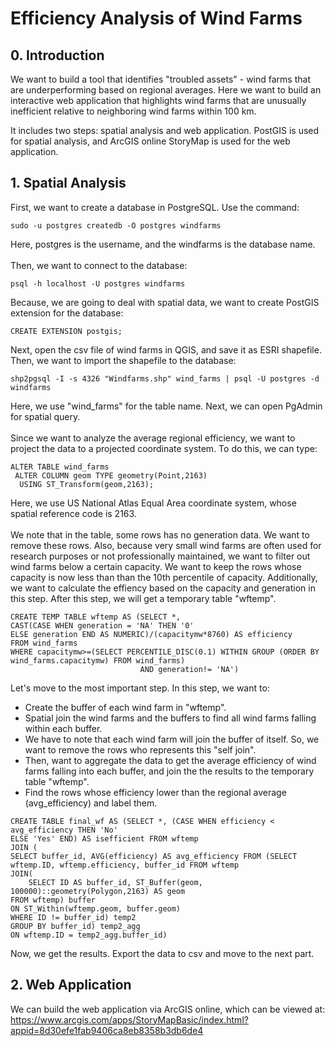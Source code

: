 # Efficiency Analysis of Wind Farms

## 0. Introduction
We want to build a tool that identifies "troubled assets" - wind farms that are underperforming based on regional averages. Here we want to build an interactive web application that highlights wind farms that are unusually inefficient relative to neighboring wind farms within 100 km.<br>

It includes two steps: spatial analysis and web application. PostGIS is used for spatial analysis, and ArcGIS online StoryMap is used for the web application. <br>

## 1. Spatial Analysis
First, we want to create a database in PostgreSQL. Use the command:

```
sudo -u postgres createdb -O postgres windfarms
```
Here, postgres is the username, and the windfarms is the database name.<br><br>
Then, we want to connect to the database:
```
psql -h localhost -U postgres windfarms
```
Because, we are going to deal with spatial data, we want to create PostGIS extension for the database:
```
CREATE EXTENSION postgis;
```
Next, open the csv file of wind farms in QGIS, and save it as ESRI shapefile. Then, we want to import the shapefile to the database:
```
shp2pgsql -I -s 4326 "Windfarms.shp" wind_farms | psql -U postgres -d windfarms
```
Here, we use "wind_farms" for the table name. Next, we can open PgAdmin for spatial query. <br><br>
Since we want to analyze the average regional efficiency, we want to project the data to a projected coordinate system. To do this, we can type:
```
ALTER TABLE wind_farms
 ALTER COLUMN geom TYPE geometry(Point,2163) 
  USING ST_Transform(geom,2163);
```
Here, we use US National Atlas Equal Area coordinate system, whose spatial reference code is 2163.<br><br>
We note that in the table, some rows has no generation data. We want to remove these rows. Also, because very small wind farms are often used for research purposes or not professionally maintained, we want to filter out wind farms below a certain capacity. We want to keep the rows whose capacity is now less than than the 10th percentile of capacity. Additionally, we want to calculate the effiency based on the capacity and generation in this step. After this step, we will get a temporary table "wftemp".
```
CREATE TEMP TABLE wftemp AS (SELECT *, 
CAST(CASE WHEN generation = 'NA' THEN '0'
ELSE generation END AS NUMERIC)/(capacitymw*8760) AS efficiency
FROM wind_farms
WHERE capacitymw>=(SELECT PERCENTILE_DISC(0.1) WITHIN GROUP (ORDER BY wind_farms.capacitymw) FROM wind_farms) 
							 AND generation!= 'NA')
```
Let's move to the most important step. In this step, we want to:<br>
- Create the buffer of each wind farm in "wftemp". <br>
- Spatial join the wind farms and the buffers to find all wind farms falling within each buffer.<br>
- We have to note that each wind farm will join the buffer of itself. So, we want to remove the rows who represents this "self join".<br>
- Then, want to aggregate the data to get the average efficiency of wind farms falling into each buffer, and join the the results to the temporary table "wftemp".<br>
- Find the rows whose efficiency lower than the regional average (avg_efficiency) and label them.
```
CREATE TABLE final_wf AS (SELECT *, (CASE WHEN efficiency < avg_efficiency THEN 'No'
ELSE 'Yes' END) AS isefficient FROM wftemp 
JOIN (
SELECT buffer_id, AVG(efficiency) AS avg_efficiency FROM (SELECT wftemp.ID, wftemp.efficiency, buffer_id FROM wftemp 
JOIN(
	SELECT ID AS buffer_id, ST_Buffer(geom, 100000)::geometry(Polygon,2163) AS geom
FROM wftemp) buffer
ON ST_Within(wftemp.geom, buffer.geom)
WHERE ID != buffer_id) temp2
GROUP BY buffer_id) temp2_agg
ON wftemp.ID = temp2_agg.buffer_id)
```
Now, we get the results. Export the data to csv and move to the next part.

## 2. Web Application
We can build the web application via ArcGIS online, which can be viewed at:
https://www.arcgis.com/apps/StoryMapBasic/index.html?appid=8d30efe1fab9406ca8eb8358b3db6de4
